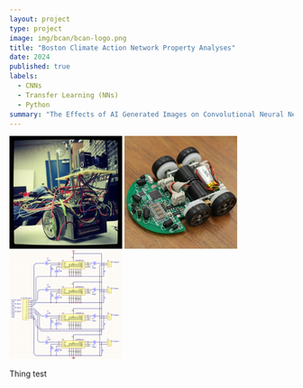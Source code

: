 ```yaml
---
layout: project
type: project
image: img/bcan/bcan-logo.png
title: "Boston Climate Action Network Property Analyses"
date: 2024
published: true
labels:
  - CNNs
  - Transfer Learning (NNs)
  - Python
summary: "The Effects of AI Generated Images on Convolutional Neural Network & Transfer Learning Performance"
---
```


<div class="text-center p-4">
  <img width="200px" src="../img/micromouse/micromouse-robot.png" class="img-thumbnail" >
  <img width="200px" src="../img/micromouse/micromouse-robot-2.jpg" class="img-thumbnail" >
  <img width="200px" src="../img/micromouse/micromouse-circuit.png" class="img-thumbnail" >
</div>

Thing test
